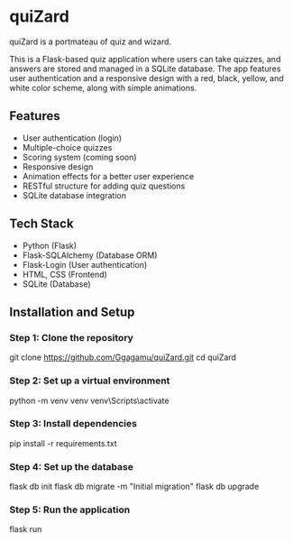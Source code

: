 # quiZard

quiZard is a portmateau of quiz and wizard.

This is a Flask-based quiz application where users can take quizzes, and answers are stored and managed in a SQLite database. The app features user authentication and a responsive design with a red, black, yellow, and white color scheme, along with simple animations.

## Features

- User authentication (login)
- Multiple-choice quizzes
- Scoring system (coming soon)
- Responsive design
- Animation effects for a better user experience
- RESTful structure for adding quiz questions
- SQLite database integration

## Tech Stack

- Python (Flask)
- Flask-SQLAlchemy (Database ORM)
- Flask-Login (User authentication)
- HTML, CSS (Frontend)
- SQLite (Database)

## Installation and Setup

### Step 1: Clone the repository

git clone https://github.com/Ggagamu/quiZard.git
cd quiZard

### Step 2: Set up a virtual environment
python -m venv venv
venv\Scripts\activate

### Step 3: Install dependencies
pip install -r requirements.txt

### Step 4: Set up the database
flask db init
flask db migrate -m "Initial migration"
flask db upgrade

### Step 5: Run the application
flask run
